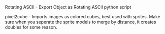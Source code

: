Rotating ASCII - Export Object as Rotating ASCII python script

pixel2cube - Imports images as colored cubes, best used with sprites. Make sure when you seperate the sprite models to merge by distance, it creates doubles for some reason.
